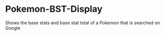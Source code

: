 # Pokemon-BST-Display
 Shows the base stats and base stat total of a Pokemon that is searched on Google
